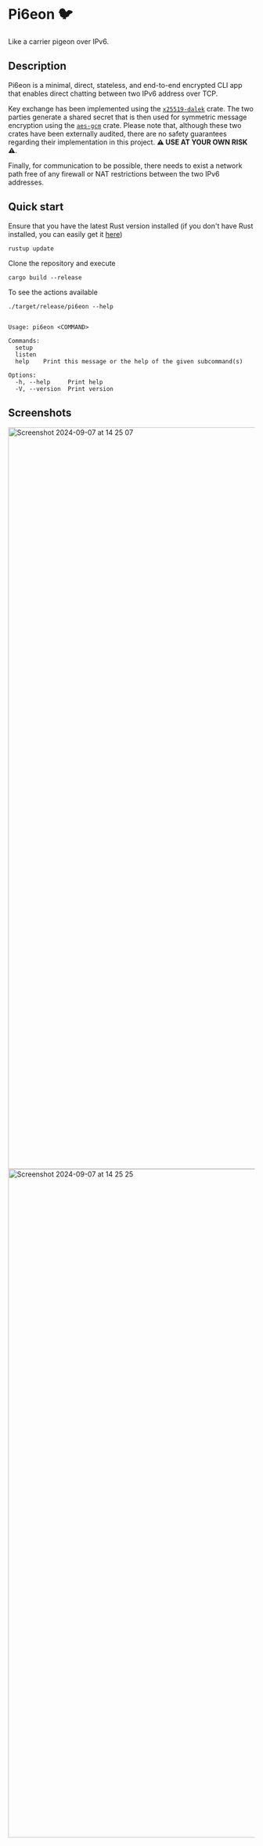 # Pi6eon 🐦
Like a carrier pigeon over IPv6.

## Description
Pi6eon is a minimal, direct, stateless, and end-to-end encrypted CLI app that enables direct chatting between two IPv6 address over TCP.

Key exchange has been implemented using the [`x25519-dalek`](https://github.com/dalek-cryptography/curve25519-dalek/tree/main/x25519-dalek) crate. The two parties generate a shared secret that is then used for symmetric message encryption using the [`aes-gcm`](https://github.com/RustCrypto/AEADs/tree/master/aes-gcm) crate. Please note that, although these two crates have been externally audited, there are no safety guarantees regarding their implementation in this project. **⚠️ USE AT YOUR OWN RISK ⚠️**.

Finally, for communication to be possible, there needs to exist a network path free of any firewall or NAT restrictions between the two IPv6 addresses.

## Quick start
Ensure that you have the latest Rust version installed (if you don't have Rust installed, you can easily get it [here](https://www.rust-lang.org/tools/install))
```
rustup update
```

Clone the repository and execute
```
cargo build --release
```

To see the actions available
```
./target/release/pi6eon --help


Usage: pi6eon <COMMAND>

Commands:
  setup
  listen
  help    Print this message or the help of the given subcommand(s)

Options:
  -h, --help     Print help
  -V, --version  Print version
```

## Screenshots
<img width="1512" alt="Screenshot 2024-09-07 at 14 25 07" src="https://github.com/user-attachments/assets/866b2330-6577-4c09-97d3-4314ba444545">
<img width="1363" alt="Screenshot 2024-09-07 at 14 25 25" src="https://github.com/user-attachments/assets/3a6ded3e-ec7f-4a1c-8682-9c1f0684310b">
